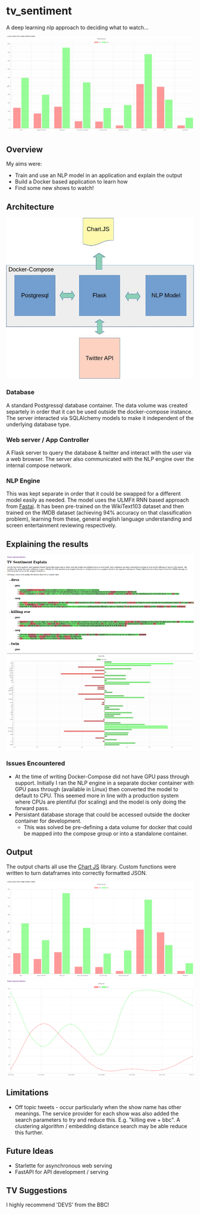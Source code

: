 # tv_sentiment

A deep learning nlp approach to deciding what to watch...

![Cycle Images](resources/screenshow.gif)

## Overview

My aims were:
* Train and use an NLP model in an application and explain the output
* Build a Docker based application to learn how
* Find some new shows to watch!

## Architecture

![Architecture](resources/architecture_sq.jpg)

### Database

A standard Postgressql database container. The data volume was created separtely in order that it can be used outside the docker-compose instance. The server interacted via SQLAlchemy models to make it independent of the underlying database type. 

### Web server / App Controller

A Flask server to query the database & twitter and interact with the user via a web browser. The server also communicated with the NLP engine over the internal compose network.

### NLP Engine

This was kept separate in order that it could be swapped for a different model easily as needed. The model uses the ULMFit RNN based approach from [Fastai](https://www.fast.ai/). It has been pre-trained on the WikiText103 dataset and then trained on the IMDB dataset (achieving 94% accuracy on that classification problem), learning from these, general english language understanding and screen entertainment reviewing respectively.

## Explaining the results

![Explain](resources/screen3s.png)
![Explain Chart](resources/screen4s.png)


### Issues Encountered

* At the time of writing Docker-Compose did not have GPU pass through support. Initially I ran the NLP engine in a separate docker container with GPU pass through (available in Linux) then converted the model to default to CPU. This seemed more in line with a production system where CPUs are plentiful (for scaling) and the model is only doing the forward pass.
* Persistant database storage that could be accessed outside the docker container for development.
  * This was solved be pre-defining a data volume for docker that could be mapped into the compose group or into a standalone container.

## Output

The output charts all use the [Chart JS](https://www.chartjs.org/ "Chart JS") library. Custom functions were written to turn dataframes into correctly formatted JSON.

![Bar Charts](resources/screen1s.png)
![Line Charts](resources/screen2s.png)

## Limitations

* Off topic tweets - occur particularly when the show name has other meanings. The service provider for each show was also added the search parameters to try and reduce this. E.g. "killing eve + bbc". A clustering algorithm / embedding distance search may be able reduce this further.

## Future Ideas

* Starlette for asynchronous web serving
* FastAPI for API development / serving

## TV Suggestions

I highly recommend 'DEVS' from the BBC!
